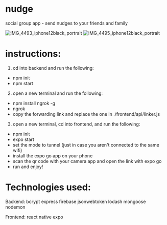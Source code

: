 # nudge
social group app - send nudges to your friends and family

![IMG_4493_iphone12black_portrait](https://user-images.githubusercontent.com/3681651/140435585-a9adda0f-1217-44f5-a296-9f5285130a2a.png)
![IMG_4495_iphone12black_portrait](https://user-images.githubusercontent.com/3681651/140435590-a47224a5-377a-4971-99f7-a5b03931ceab.png)


# instructions:

1. cd into backend and run the following:
 - npm init
 - npm start

2. open a new terminal and run the following: 
 - npm install ngrok -g
 - ngrok
 - copy the forwarding link and replace the one in ./frontend/api/linker.js

3. open a new terminal, cd into frontend, and run the following:
 - npm init
 - expo start
 - set the mode to tunnel (just in case you aren't connected to the same wifi)
 - install the expo go app on your phone
 - scan the qr code with your camera app and open the link with expo go
 - run and enjoy!

# Technologies used: 

Backend:
 bcrypt
 express 
 firebase 
 jsonwebtoken 
 lodash 
 mongoose 
 nodemon
 
Frontend:
 react native
 expo
